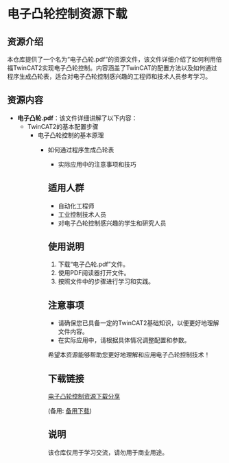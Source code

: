# 电子凸轮控制资源下载

## 资源介绍

本仓库提供了一个名为“电子凸轮.pdf”的资源文件，该文件详细介绍了如何利用倍福TwinCAT2实现电子凸轮控制。内容涵盖了TwinCAT的配置方法以及如何通过程序生成凸轮表，适合对电子凸轮控制感兴趣的工程师和技术人员参考学习。

## 资源内容

- **电子凸轮.pdf**：该文件详细讲解了以下内容：
  - TwinCAT2的基本配置步骤
    - 电子凸轮控制的基本原理
      - 如何通过程序生成凸轮表
        - 实际应用中的注意事项和技巧

        ## 适用人群

        - 自动化工程师
        - 工业控制技术人员
        - 对电子凸轮控制感兴趣的学生和研究人员

        ## 使用说明

        1. 下载“电子凸轮.pdf”文件。
        2. 使用PDF阅读器打开文件。
        3. 按照文件中的步骤进行学习和实践。

        ## 注意事项

        - 请确保您已具备一定的TwinCAT2基础知识，以便更好地理解文件内容。
        - 在实际应用中，请根据具体情况调整配置和参数。

        希望本资源能够帮助您更好地理解和应用电子凸轮控制技术！

        ## 下载链接
        [电子凸轮控制资源下载分享](https://pan.quark.cn/s/5ca9704cc9b1) 

        (备用: [备用下载](https://pan.baidu.com/s/1e3o9dNgf2lLFGANkinMxyQ?pwd=1234))

        ## 说明

        该仓库仅用于学习交流，请勿用于商业用途。
